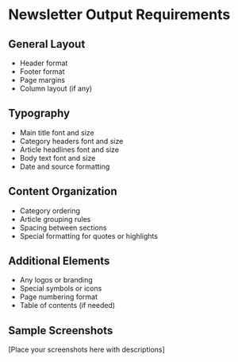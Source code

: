 # Newsletter Output Requirements

## General Layout
- Header format
- Footer format
- Page margins
- Column layout (if any)

## Typography
- Main title font and size
- Category headers font and size
- Article headlines font and size
- Body text font and size
- Date and source formatting

## Content Organization
- Category ordering
- Article grouping rules
- Spacing between sections
- Special formatting for quotes or highlights

## Additional Elements
- Any logos or branding
- Special symbols or icons
- Page numbering format
- Table of contents (if needed)

## Sample Screenshots
[Place your screenshots here with descriptions]
